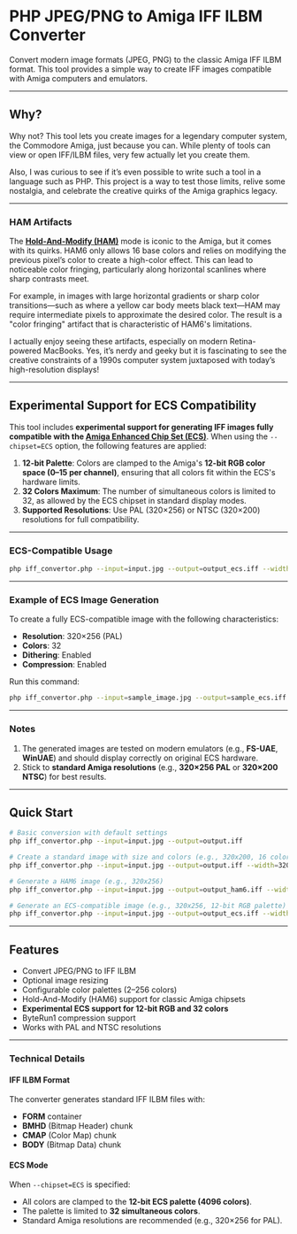 # PHP JPEG/PNG to Amiga IFF ILBM Converter

Convert modern image formats (JPEG, PNG) to the classic Amiga IFF ILBM format. This tool provides a simple way to create IFF images compatible with Amiga computers and emulators.

---

## Why?

Why not? This tool lets you create images for a legendary computer system, the Commodore Amiga, just because you can. While plenty of tools can view or open IFF/ILBM files, very few actually let you create them.

Also, I was curious to see if it’s even possible to write such a tool in a language such as PHP. This project is a way to test those limits, relive some nostalgia, and celebrate the creative quirks of the Amiga graphics legacy.

---

### HAM Artifacts

The **[Hold-And-Modify (HAM)](https://en.wikipedia.org/wiki/Hold-And-Modify)** mode is iconic to the Amiga, but it comes with its quirks. HAM6 only allows 16 base colors and relies on modifying the previous pixel’s color to create a high-color effect. This can lead to noticeable color fringing, particularly along horizontal scanlines where sharp contrasts meet. 

For example, in images with large horizontal gradients or sharp color transitions—such as where a yellow car body meets black text—HAM may require intermediate pixels to approximate the desired color. The result is a "color fringing" artifact that is characteristic of HAM6's limitations.

I actually enjoy seeing these artifacts, especially on modern Retina-powered MacBooks. Yes, it’s nerdy and geeky but it is fascinating to see the creative constraints of a 1990s computer system juxtaposed with today’s high-resolution displays!

---

## Experimental Support for ECS Compatibility

This tool includes **experimental support for generating IFF images fully compatible with the [Amiga Enhanced Chip Set (ECS)](https://en.wikipedia.org/wiki/Amiga_Enhanced_Chip_Set)**. When using the `--chipset=ECS` option, the following features are applied:

1. **12-bit Palette**: Colors are clamped to the Amiga's **12-bit RGB color space (0–15 per channel)**, ensuring that all colors fit within the ECS's hardware limits.
2. **32 Colors Maximum**: The number of simultaneous colors is limited to 32, as allowed by the ECS chipset in standard display modes.
3. **Supported Resolutions**: Use PAL (320×256) or NTSC (320×200) resolutions for full compatibility.

---

### **ECS-Compatible Usage**

```bash
php iff_convertor.php --input=input.jpg --output=output_ecs.iff --width=320 --height=256 --colors=32 --chipset=ECS --dither=true --compress=true
```

---

### **Example of ECS Image Generation**

To create a fully ECS-compatible image with the following characteristics:
- **Resolution**: 320×256 (PAL)
- **Colors**: 32
- **Dithering**: Enabled
- **Compression**: Enabled

Run this command:
```bash
php iff_convertor.php --input=sample_image.jpg --output=sample_ecs.iff --width=320 --height=256 --colors=32 --chipset=ECS --dither=true --compress=true
```

---

### Notes

1. The generated images are tested on modern emulators (e.g., **FS-UAE**, **WinUAE**) and should display correctly on original ECS hardware.
2. Stick to **standard Amiga resolutions** (e.g., **320×256 PAL** or **320×200 NTSC**) for best results.

---

## Quick Start

```bash
# Basic conversion with default settings
php iff_convertor.php --input=input.jpg --output=output.iff

# Create a standard image with size and colors (e.g., 320x200, 16 colors, no dither)
php iff_convertor.php --input=input.jpg --output=output.iff --width=320 --height=200 --colors=16 --dither=false --compress=true

# Generate a HAM6 image (e.g., 320x256)
php iff_convertor.php --input=input.jpg --output=output_ham6.iff --width=320 --height=256 --ham=true --compress=true

# Generate an ECS-compatible image (e.g., 320x256, 12-bit RGB palette)
php iff_convertor.php --input=input.jpg --output=output_ecs.iff --width=320 --height=256 --colors=32 --chipset=ECS --dither=true --compress=true
```

---

## Features

- Convert JPEG/PNG to IFF ILBM
- Optional image resizing
- Configurable color palettes (2–256 colors)
- Hold-And-Modify (HAM6) support for classic Amiga chipsets
- **Experimental ECS support for 12-bit RGB and 32 colors**
- ByteRun1 compression support
- Works with PAL and NTSC resolutions

---

### Technical Details

#### IFF ILBM Format
The converter generates standard IFF ILBM files with:
- **FORM** container
- **BMHD** (Bitmap Header) chunk
- **CMAP** (Color Map) chunk
- **BODY** (Bitmap Data) chunk

#### ECS Mode
When `--chipset=ECS` is specified:
- All colors are clamped to the **12-bit ECS palette (4096 colors)**.
- The palette is limited to **32 simultaneous colors**.
- Standard Amiga resolutions are recommended (e.g., 320×256 for PAL).

